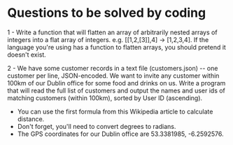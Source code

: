 # Questions to be solved by coding

1 - Write a function that will flatten an array of arbitrarily nested arrays of integers into a flat array of integers. e.g. [[1,2,[3]],4] → [1,2,3,4]. If the language you're using has a function to flatten arrays, you should pretend it doesn't exist.

2 - We have some customer records in a text file (customers.json) -- one customer per line, JSON-encoded. We want to invite any customer within 100km of our Dublin office for some food and drinks on us. Write a program that will read the full list of customers and output the names and user ids of matching customers (within 100km), sorted by User ID (ascending).
 - You can use the first formula from this Wikipedia article to calculate distance. 
 - Don't forget, you'll need to convert degrees to radians.
 - The GPS coordinates for our Dublin office are 53.3381985, -6.2592576.
